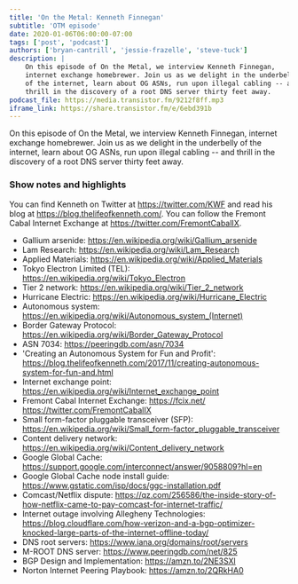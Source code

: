 ```yaml
---
title: 'On the Metal: Kenneth Finnegan'
subtitle: 'OTM episode'
date: 2020-01-06T06:00:00-07:00
tags: ['post', 'podcast']
authors: ['bryan-cantrill', 'jessie-frazelle', 'steve-tuck']
description: |
    On this episode of On the Metal, we interview Kenneth Finnegan, 
    internet exchange homebrewer. Join us as we delight in the underbelly 
    of the internet, learn about OG ASNs, run upon illegal cabling -- and 
    thrill in the discovery of a root DNS server thirty feet away.
podcast_file: https://media.transistor.fm/9212f8ff.mp3
iframe_link: https://share.transistor.fm/e/6ebd391b
---
```


On this episode of On the Metal, we interview Kenneth Finnegan, 
internet exchange homebrewer. Join us as we delight in the underbelly 
of the internet, learn about OG ASNs, run upon illegal cabling -- and 
thrill in the discovery of a root DNS server thirty feet away.

### Show notes and highlights

You can find Kenneth on Twitter at https://twitter.com/KWF and read his blog at https://blog.thelifeofkenneth.com/.  You can follow the Fremont Cabal Internet Exchange at https://twitter.com/FremontCabalIX.

- Gallium arsenide: https://en.wikipedia.org/wiki/Gallium_arsenide
- Lam Research: https://en.wikipedia.org/wiki/Lam_Research
- Applied Materials: https://en.wikipedia.org/wiki/Applied_Materials
- Tokyo Electron Limited (TEL): https://en.wikipedia.org/wiki/Tokyo_Electron
- Tier 2 network: https://en.wikipedia.org/wiki/Tier_2_network
- Hurricane Electric: https://en.wikipedia.org/wiki/Hurricane_Electric
- Autonomous system: <a href='https://en.wikipedia.org/wiki/Autonomous_system_(Internet)'>https://en.wikipedia.org/wiki/Autonomous_system_(Internet)</a>
- Border Gateway Protocol: https://en.wikipedia.org/wiki/Border_Gateway_Protocol
- ASN 7034: https://peeringdb.com/asn/7034
- 'Creating an Autonomous System for Fun and Profit': https://blog.thelifeofkenneth.com/2017/11/creating-autonomous-system-for-fun-and.html
- Internet exchange point: https://en.wikipedia.org/wiki/Internet_exchange_point
- Fremont Cabal Internet Exchange: https://fcix.net/ https://twitter.com/FremontCabalIX
- Small form-factor pluggable transceiver (SFP): https://en.wikipedia.org/wiki/Small_form-factor_pluggable_transceiver
- Content delivery network: https://en.wikipedia.org/wiki/Content_delivery_network
- Google Global Cache: https://support.google.com/interconnect/answer/9058809?hl=en
- Google Global Cache node install guide: https://www.gstatic.com/isp/docs/ggc-installation.pdf
- Comcast/Netflix dispute: https://qz.com/256586/the-inside-story-of-how-netflix-came-to-pay-comcast-for-internet-traffic/
- Internet outage involving Allegheny Technologies: https://blog.cloudflare.com/how-verizon-and-a-bgp-optimizer-knocked-large-parts-of-the-internet-offline-today/
- DNS root servers: https://www.iana.org/domains/root/servers
- M-ROOT DNS server: https://www.peeringdb.com/net/825
- BGP Design and Implementation: https://amzn.to/2NE3SXl
- Norton Internet Peering Playbook: https://amzn.to/2QRkHA0
